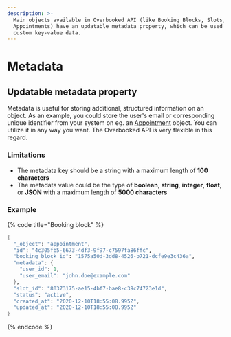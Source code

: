 ```yaml
---
description: >-
  Main objects available in Overbooked API (like Booking Blocks, Slots,
  Appointments) have an updatable metadata property, which can be used to attach
  custom key-value data.
---
```


# Metadata

## Updatable metadata property

Metadata is useful for storing additional, structured information on an object. As an example, you could store the user's email or corresponding unique identifier from your system on eg. an [Appointment](resources/appointment/object.md) object. You can utilize it in any way you want. The Overbooked API is very flexible in this regard.

### Limitations

* The metadata key should be a string with a maximum length of **100 characters**
* The metadata value could be the type of **boolean**, **string**, **integer**, **float**, or **JSON** with a maximum length of **5000 characters**

### Example

{% code title="Booking block" %}
```scheme
{
  "_object": "appointment",
  "id": "4c305fb5-6673-4df3-9f97-c7597fa86ffc",
  "booking_block_id": "1575a50d-3dd8-4526-b721-dcfe9e3c436a",
  "metadata": {
    "user_id": 1,
    "user_email": "john.doe@example.com"
  },
  "slot_id": "80373175-ae15-4bf7-bae8-c39c74723e1d",
  "status": "active",
  "created_at": "2020-12-10T18:55:08.995Z",
  "updated_at": "2020-12-10T18:55:08.995Z"
}
```
{% endcode %}

